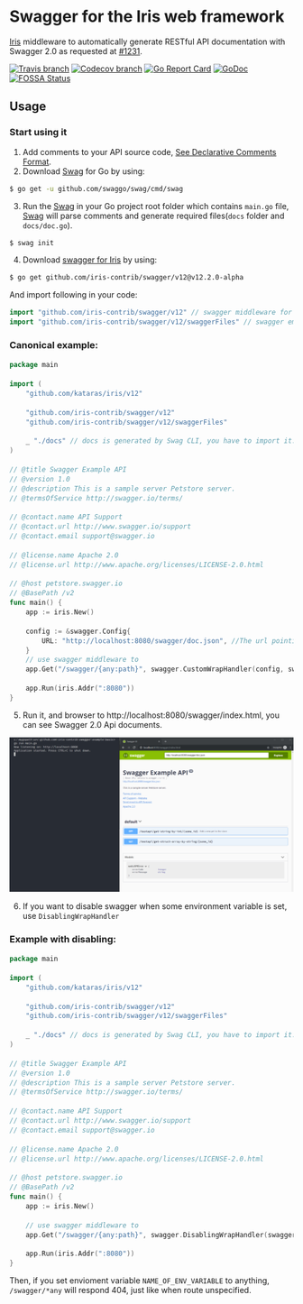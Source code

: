 # Swagger for the Iris web framework

[Iris](https://github.com/kataras/iris) middleware to automatically generate RESTful API documentation with Swagger 2.0 as requested at [#1231](https://github.com/kataras/iris/issues/1231).

[![Travis branch](https://img.shields.io/travis/iris-contrib/swagger/v12.svg)](https://travis-ci.org/iris-contrib/swagger)
[![Codecov branch](https://img.shields.io/codecov/c/github/iris-contrib/swagger/master.svg)](https://codecov.io/gh/iris-contrib/swagger)
[![Go Report Card](https://goreportcard.com/badge/github.com/iris-contrib/swagger)](https://goreportcard.com/report/github.com/iris-contrib/swagger)
[![GoDoc](https://godoc.org/github.com/iris-contrib/swagger?status.svg)](https://godoc.org/github.com/iris-contrib/swagger)
[![FOSSA Status](https://app.fossa.io/api/projects/git%2Bgithub.com%2Firis-contrib%2Fswagger.svg?type=shield)](https://app.fossa.io/projects/git%2Bgithub.com%2Firis-contrib%2Fswagger?ref=badge_shield)

## Usage

### Start using it
1. Add comments to your API source code, [See Declarative Comments Format](https://swaggo.github.io/swaggo.io/declarative_comments_format/).
2. Download [Swag](https://github.com/swaggo/swag) for Go by using:

```sh
$ go get -u github.com/swaggo/swag/cmd/swag
```

3. Run the [Swag](https://github.com/swaggo/swag) in your Go project root folder which contains `main.go` file, [Swag](https://github.com/swaggo/swag) will parse comments and generate required files(`docs` folder and `docs/doc.go`).

```sh
$ swag init
```

4. Download [swagger for Iris](https://github.com/iris-contrib/swagger) by using:

```sh
$ go get github.com/iris-contrib/swagger/v12@v12.2.0-alpha
```

And import following in your code:

```go
import "github.com/iris-contrib/swagger/v12" // swagger middleware for Iris 
import "github.com/iris-contrib/swagger/v12/swaggerFiles" // swagger embed files

```

### Canonical example:

```go
package main

import (
    "github.com/kataras/iris/v12"

    "github.com/iris-contrib/swagger/v12"
    "github.com/iris-contrib/swagger/v12/swaggerFiles"

    _ "./docs" // docs is generated by Swag CLI, you have to import it.
)

// @title Swagger Example API
// @version 1.0
// @description This is a sample server Petstore server.
// @termsOfService http://swagger.io/terms/

// @contact.name API Support
// @contact.url http://www.swagger.io/support
// @contact.email support@swagger.io

// @license.name Apache 2.0
// @license.url http://www.apache.org/licenses/LICENSE-2.0.html

// @host petstore.swagger.io
// @BasePath /v2
func main() {
    app := iris.New()

    config := &swagger.Config{
        URL: "http://localhost:8080/swagger/doc.json", //The url pointing to API definition
    }
    // use swagger middleware to 
    app.Get("/swagger/{any:path}", swagger.CustomWrapHandler(config, swaggerFiles.Handler))

    app.Run(iris.Addr(":8080"))
}
```

5. Run it, and browser to http://localhost:8080/swagger/index.html, you can see Swagger 2.0 Api documents.

![swagger_index.html](example.png)

6. If you want to disable swagger when some environment variable is set, use `DisablingWrapHandler`

### Example with disabling:

```go
package main

import (
    "github.com/kataras/iris/v12"

    "github.com/iris-contrib/swagger/v12"
    "github.com/iris-contrib/swagger/v12/swaggerFiles"

    _ "./docs" // docs is generated by Swag CLI, you have to import it.
)

// @title Swagger Example API
// @version 1.0
// @description This is a sample server Petstore server.
// @termsOfService http://swagger.io/terms/

// @contact.name API Support
// @contact.url http://www.swagger.io/support
// @contact.email support@swagger.io

// @license.name Apache 2.0
// @license.url http://www.apache.org/licenses/LICENSE-2.0.html

// @host petstore.swagger.io
// @BasePath /v2
func main() {
    app := iris.New()

    // use swagger middleware to 
    app.Get("/swagger/{any:path}", swagger.DisablingWrapHandler(swaggerFiles.Handler, "NAME_OF_ENV_VARIABLE"))

    app.Run(iris.Addr(":8080"))
}
```

Then, if you set envioment variable `NAME_OF_ENV_VARIABLE` to anything, `/swagger/*any`
will respond 404, just like when route unspecified.
